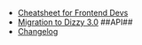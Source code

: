 * [Cheatsheet for Frontend Devs](Cheatsheet.md)
* [Migration to Dizzy 3.0](MigrationTo30.md)
##API##
* [Changelog](CHANGELOG.md)
